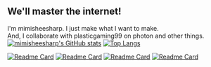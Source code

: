 ## We'll master the internet!
I'm mimisheesharp. I just make what I want to make.  
And, I collaborate with plasticgaming99 on photon and other things.  
[![mimisheesharp's GitHub stats](https://github-readme-stats.vercel.app/api?username=mimisheesharp&show_icons=true&theme=tokyonight&bg_color=30,1d2075,904e95)](https://github.com/anuraghazra/github-readme-stats)
[![Top Langs](https://github-readme-stats.vercel.app/api/top-langs/?username=mimisheesharp&theme=tokyonight&bg_color=30,1d2075,904e95)](https://github.com/anuraghazra/github-readme-stats)


[![Readme Card](https://github-readme-stats.vercel.app/api/pin/?username=mimisheesharp&repo=icyshell&show_owner=true&theme=tokyonight&bg_color=30,1d2075,904e95)](https://github.com/mimisheesharp/icyshell)
[![Readme Card](https://github-readme-stats.vercel.app/api/pin/?username=mimisheesharp&repo=logic-mc&show_owner=true&theme=tokyonight&bg_color=30,1d2075,904e95)](https://github.com/mimisheesharp/logic-mc)
[![Readme Card](https://github-readme-stats.vercel.app/api/pin/?username=plasticgaming99&repo=photon&show_owner=true&theme=tokyonight&bg_color=30,1d2075,904e95)](https://github.com/plasticgaming99)
[![Readme Card](https://github-readme-stats.vercel.app/api/pin/?username=photon-text&repo=photon-docs&show_owner=true&theme=tokyonight&bg_color=30,1d2075,904e95)](https://github.com/photon-text/photon-docs)
